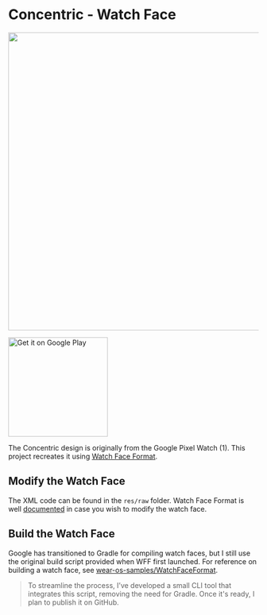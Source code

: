 # Concentric - Watch Face

<img src='https://play-lh.googleusercontent.com/Qp-fN1rU6bimstpohGY03DlDPMRdYapLK0CXH-utB6HJQhtCLxBERs47vjFP4rvVU-w=w832-h470' style="width:600px;" ></img>

<a href='https://play.google.com/store/apps/details?id=com.watchfacedesigns.Concentric&utm_source=https%3A%2F%2Fgithub.com%2Flukakilic%2Fconcentric-watch-face%2Ftree%2Fmain&pcampaignid=pcampaignidMKT-Other-global-all-co-prtnr-py-PartBadge-Mar2515-1' style="display:inline-block"><img alt='Get it on Google Play' src='https://play.google.com/intl/en_us/badges/static/images/badges/en_badge_web_generic.png' style="width:200px;"/></a>

The Concentric design is originally from the Google Pixel Watch (1). This project recreates it using [Watch Face Format](https://developer.android.com/training/wearables/wff). 

## Modify the Watch Face

The XML code can be found in the `res/raw` folder. Watch Face Format is well [documented](https://developer.android.com/training/wearables/wff/watch-face) in case you wish to modify the watch face.


## Build the Watch Face

Google has transitioned to Gradle for compiling watch faces, but I still use the original build script provided when WFF first launched. For reference on building a watch face, see [wear-os-samples/WatchFaceFormat](https://github.com/android/wear-os-samples/tree/main/WatchFaceFormat).

> To streamline the process, I’ve developed a small CLI tool that integrates this script, removing the need for Gradle. Once it's ready, I plan to publish it on GitHub.
